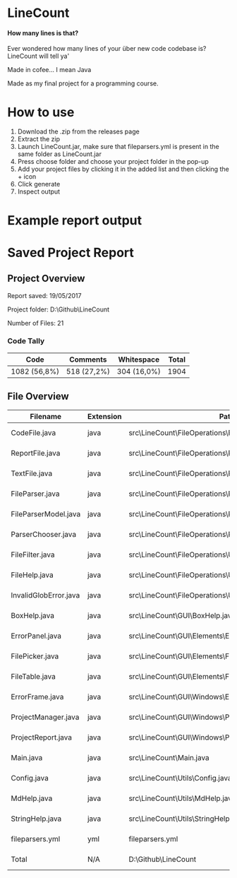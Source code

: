 # LineCount
#### How many lines is that?

Ever wondered how many lines of your über new code codebase is? LineCount will tell ya'

Made in cofee... I mean Java

Made as my final project for a programming course.

# How to use

1. Download the .zip from the releases page
2. Extract the zip
3. Launch LineCount.jar, make sure that fileparsers.yml is present in the same folder as LineCount.jar
4. Press choose folder and choose your project folder in the pop-up
5. Add your project files by clicking it in the added list and then clicking the + icon
6. Click generate
7. Inspect output

# Example report output

# Saved Project Report
## Project Overview
Report saved: 19/05/2017


Project folder: D:\Github\LineCount


Number of Files: 21


### Code Tally
|     Code     |  Comments   | Whitespace  | Total |
|--------------|-------------|-------------|-------|
| 1082 (56,8%) | 518 (27,2%) | 304 (16,0%) | 1904  |


## File Overview
|       Filename        | Extension |                           Path                            |     Code     |  Comments   | Whitespace  | Total |
|-----------------------|-----------|-----------------------------------------------------------|--------------|-------------|-------------|-------|
|     CodeFile.java     |   java    |     src\LineCount\FileOperations\Files\CodeFile.java      |  79 (44,9%)  | 62 (35,2%)  | 35 (19,9%)  |  176  |
|    ReportFile.java    |   java    |    src\LineCount\FileOperations\Files\ReportFile.java     | 112 (65,1%)  | 33 (19,2%)  | 27 (15,7%)  |  172  |
|     TextFile.java     |   java    |     src\LineCount\FileOperations\Files\TextFile.java      |  41 (45,6%)  | 37 (41,1%)  | 12 (13,3%)  |  90   |
|    FileParser.java    |   java    |   src\LineCount\FileOperations\Parsing\FileParser.java    |  37 (51,4%)  | 24 (33,3%)  | 11 (15,3%)  |  72   |
| FileParserModel.java  |   java    | src\LineCount\FileOperations\Parsing\FileParserModel.java |  5 (55,6%)   |  3 (33,3%)  |  1 (11,1%)  |   9   |
|  ParserChooser.java   |   java    |  src\LineCount\FileOperations\Parsing\ParserChooser.java  |  37 (53,6%)  | 21 (30,4%)  | 11 (15,9%)  |  69   |
|    FileFilter.java    |   java    |    src\LineCount\FileOperations\Utils\FileFilter.java     |  66 (48,9%)  | 52 (38,5%)  | 17 (12,6%)  |  135  |
|     FileHelp.java     |   java    |     src\LineCount\FileOperations\Utils\FileHelp.java      |  37 (59,7%)  | 13 (21,0%)  | 12 (19,4%)  |  62   |
| InvalidGlobError.java |   java    | src\LineCount\FileOperations\Utils\InvalidGlobError.java  |  6 (54,5%)   |  4 (36,4%)  |  1 (9,1%)   |  11   |
|     BoxHelp.java      |   java    |              src\LineCount\GUI\BoxHelp.java               |  26 (53,1%)  | 17 (34,7%)  |  6 (12,2%)  |  49   |
|    ErrorPanel.java    |   java    |        src\LineCount\GUI\Elements\ErrorPanel.java         |  45 (63,4%)  | 12 (16,9%)  | 14 (19,7%)  |  71   |
|    FilePicker.java    |   java    |        src\LineCount\GUI\Elements\FilePicker.java         | 146 (62,4%)  | 46 (19,7%)  | 42 (17,9%)  |  234  |
|    FileTable.java     |   java    |         src\LineCount\GUI\Elements\FileTable.java         |  63 (67,0%)  | 16 (17,0%)  | 15 (16,0%)  |  94   |
|    ErrorFrame.java    |   java    |         src\LineCount\GUI\Windows\ErrorFrame.java         |  21 (50,0%)  | 15 (35,7%)  |  6 (14,3%)  |  42   |
|  ProjectManager.java  |   java    |       src\LineCount\GUI\Windows\ProjectManager.java       | 116 (64,1%)  | 36 (19,9%)  | 29 (16,0%)  |  181  |
|  ProjectReport.java   |   java    |       src\LineCount\GUI\Windows\ProjectReport.java        |  88 (57,5%)  | 41 (26,8%)  | 24 (15,7%)  |  153  |
|       Main.java       |   java    |                  src\LineCount\Main.java                  |  7 (63,6%)   |  1 (9,1%)   |  3 (27,3%)  |  11   |
|      Config.java      |   java    |              src\LineCount\Utils\Config.java              |  7 (63,6%)   |  3 (27,3%)  |  1 (9,1%)   |  11   |
|      MdHelp.java      |   java    |              src\LineCount\Utils\MdHelp.java              |  48 (48,0%)  | 36 (36,0%)  | 16 (16,0%)  |  100  |
|    StringHelp.java    |   java    |            src\LineCount\Utils\StringHelp.java            |  68 (50,4%)  | 46 (34,1%)  | 21 (15,6%)  |  135  |
|    fileparsers.yml    |    yml    |                      fileparsers.yml                      | 27 (100,0%)  |  0 (0,0%)   |  0 (0,0%)   |  27   |
|         Total         |    N/A    |                    D:\Github\LineCount                    | 1082 (56,8%) | 518 (27,2%) | 304 (16,0%) | 1904  |
